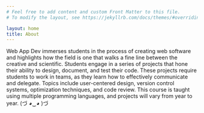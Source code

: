 ```yaml
---
# Feel free to add content and custom Front Matter to this file.
# To modify the layout, see https://jekyllrb.com/docs/themes/#overriding-theme-defaults

layout: home
title: About
---
```


Web App Dev immerses students in the process of creating web software and highlights how the field is one that walks a fine line between the creative and scientific. Students engage in a series of projects that hone their ability to design, document, and test their code. These projects require students to work in teams, as they learn how to effectively communicate and delegate. Topics include user-centered design, version control systems, optimization techniques, and code review. This course is taught using multiple programming languages, and projects will vary from year to year. (づ ◕‿◕ )づ

